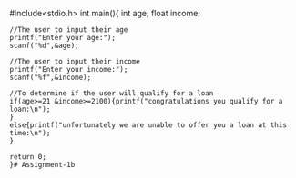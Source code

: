 #include<stdio.h>
int main(){
    int age;
    float income;
    
    //The user to input their age
    printf("Enter your age:");
    scanf("%d",&age);
    
    //The user to input their income
    printf("Enter your income:");
    scanf("%f",&income);
    
    //To determine if the user will qualify for a loan
    if(age>=21 &income>=2100){printf("congratulations you qualify for a loan:\n");
    }
    else{printf("unfortunately we are unable to offer you a loan at this time:\n");
    } 
    
    return 0;
    }# Assignment-1b
